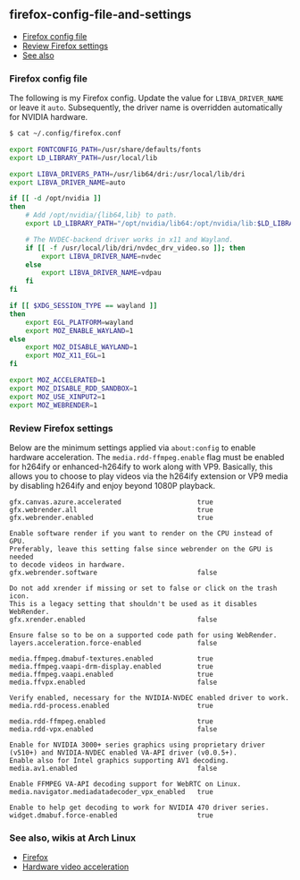 ## firefox-config-file-and-settings

* [Firefox config file](#config)
* [Review Firefox settings](#settings)
* [See also](#wikis)

### <a id="config">Firefox config file

The following is my Firefox config. Update the value for `LIBVA_DRIVER_NAME` or leave it `auto`. Subsequently, the driver name is overridden automatically for NVIDIA hardware.

```bash
$ cat ~/.config/firefox.conf

export FONTCONFIG_PATH=/usr/share/defaults/fonts
export LD_LIBRARY_PATH=/usr/local/lib

export LIBVA_DRIVERS_PATH=/usr/lib64/dri:/usr/local/lib/dri
export LIBVA_DRIVER_NAME=auto

if [[ -d /opt/nvidia ]]
then
    # Add /opt/nvidia/{lib64,lib} to path.
    export LD_LIBRARY_PATH="/opt/nvidia/lib64:/opt/nvidia/lib:$LD_LIBRARY_PATH"

    # The NVDEC-backend driver works in x11 and Wayland.
    if [[ -f /usr/local/lib/dri/nvdec_drv_video.so ]]; then
        export LIBVA_DRIVER_NAME=nvdec
    else
        export LIBVA_DRIVER_NAME=vdpau
    fi
fi

if [[ $XDG_SESSION_TYPE == wayland ]]
then
    export EGL_PLATFORM=wayland
    export MOZ_ENABLE_WAYLAND=1
else
    export MOZ_DISABLE_WAYLAND=1
    export MOZ_X11_EGL=1
fi

export MOZ_ACCELERATED=1
export MOZ_DISABLE_RDD_SANDBOX=1
export MOZ_USE_XINPUT2=1
export MOZ_WEBRENDER=1
```

### <a id="settings">Review Firefox settings

Below are the minimum settings applied via `about:config` to enable hardware acceleration. The `media.rdd-ffmpeg.enable` flag must be enabled for h264ify or enhanced-h264ify to work along with VP9. Basically, this allows you to choose to play videos via the h264ify extension or VP9 media by disabling h264ify and enjoy beyond 1080P playback.

```text
gfx.canvas.azure.accelerated                   true
gfx.webrender.all                              true
gfx.webrender.enabled                          true

Enable software render if you want to render on the CPU instead of GPU.
Preferably, leave this setting false since webrender on the GPU is needed
to decode videos in hardware.
gfx.webrender.software                         false

Do not add xrender if missing or set to false or click on the trash icon.
This is a legacy setting that shouldn't be used as it disables WebRender.
gfx.xrender.enabled                            false

Ensure false so to be on a supported code path for using WebRender.
layers.acceleration.force-enabled              false

media.ffmpeg.dmabuf-textures.enabled           true
media.ffmpeg.vaapi-drm-display.enabled         true
media.ffmpeg.vaapi.enabled                     true
media.ffvpx.enabled                            false

Verify enabled, necessary for the NVIDIA-NVDEC enabled driver to work.
media.rdd-process.enabled                      true

media.rdd-ffmpeg.enabled                       true
media.rdd-vpx.enabled                          false

Enable for NVIDIA 3000+ series graphics using proprietary driver
(v510+) and NVIDIA-NVDEC enabled VA-API driver (v0.0.5+).
Enable also for Intel graphics supporting AV1 decoding.
media.av1.enabled                              false

Enable FFMPEG VA-API decoding support for WebRTC on Linux.
media.navigator.mediadatadecoder_vpx_enabled   true

Enable to help get decoding to work for NVIDIA 470 driver series.
widget.dmabuf.force-enabled                    true
```

### <a id="wikis">See also, wikis at Arch Linux

* [Firefox](https://wiki.archlinux.org/title/Firefox)
* [Hardware video acceleration](https://wiki.archlinux.org/title/Hardware_video_acceleration)

